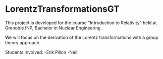 # LorentzTransformationsGT
This project is developed for the course "Introduction to Relativity" held at Grenoble INP, Bachelor in Nuclear Engineering. 

We will focus on the derivation of the Lorentz transformations with a group theory approach.

Students Involved:
-Erik Pillon
-Neil 
